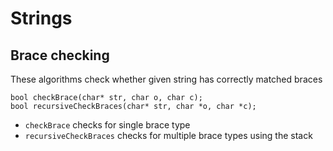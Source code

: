 # Strings

## Brace checking
These algorithms check whether given string has correctly matched braces

```[C]
bool checkBrace(char* str, char o, char c);
bool recursiveCheckBraces(char* str, char *o, char *c);
```

- `checkBrace` checks for single brace type
- `recursiveCheckBraces` checks for multiple brace types using the stack